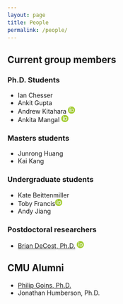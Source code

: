 ```yaml
---
layout: page
title: People 
permalink: /people/
---
```


## Current group members
### Ph.D. Students
- Ian Chesser
- Ankit Gupta
- Andrew Kitahara [![orcid.org/0000-0002-5936-6360](/images/id.png)](https://orcid.org/0000-0002-5936-6360)
- Ankita Mangal [![orcid.org/0000-0002-3814-1103](/images/id.png)](https://orcid.org/0000-0002-3814-1103)

### Masters students
- Junrong Huang
- Kai Kang

### Undergraduate students
- Kate Beittenmiller
- Toby Francis[![orcid.org/0000-0001-5665-7683](/images/id.png)](https://orcid.org/0000-0001-5665-7683)
- Andy Jiang

### Postdoctoral researchers
- [Brian DeCost, Ph.D.](http://www.contrib.andrew.cmu.edu/~bdecost/) [![orcid.org/0000-0002-3459-5888](/images/id.png)](https://orcid.org/0000-0002-3459-5888)

## CMU Alumni
- [Philip Goins, Ph.D.](https://www.researchgate.net/profile/Philip_Goins)
- Jonathan Humberson, Ph.D.




